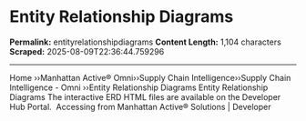 # Entity Relationship Diagrams

**Permalink:** entityrelationshipdiagrams
**Content Length:** 1,104 characters
**Scraped:** 2025-08-09T22:36:44.759296

---

Home &rsaquo;&rsaquo;Manhattan Active® Omni&rsaquo;&rsaquo;Supply Chain Intelligence&rsaquo;&rsaquo;Supply Chain Intelligence - Omni ››Entity Relationship Diagrams Entity Relationship Diagrams The interactive ERD HTML files are available on the Developer Hub Portal.&nbsp; Accessing from Manhattan Active® Solutions | Developer &nbsp;